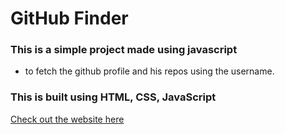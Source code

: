 # GitHub Finder
### This is a simple project made using javascript 
- to fetch the github profile and his repos using the username.


### This is built using HTML, CSS, JavaScript <br/>

[Check out the website here](https://godse823.github.io/Github-Finder/)
